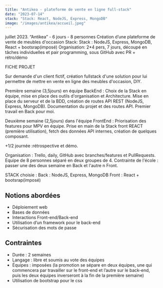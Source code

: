 ```yaml
---
title: "Antikea - plateforme de vente en ligne full-stack"
date: "2023-07-14"
stack: "Stack: React, NodeJS, Express, MongoDB"
image: "/images/antikea/accueil.jpeg"
---
```

juillet 2023. “Antikea” - 6 jours - 8 personnes
Création d’une plateforme de vente de meubles d'occasion
Stack: Stack : NodeJS, Express, MongoDB, React + bootsrap(imposé)
Organisation: 2*4 pers, 7 jours, découpé en tâches individuelles et pair programming, sous GitHub avec PR + rétro/démo


FICHE PROJET 

Sur demande d'un client fictif, création fullstack d'une solution pour lui permettre de mettre en vente en ligne des meubles d'occasion, DIY. 

Première semaine (3,5jours) en équipe BackEnd : 
Choix de la Stack en équipe, mise en place des outils d'organisation et Architecture. Mise en place du serveur et de la BDD, création de routes API REST (NodeJS, Express, MongoDB). Documentation du projet et des routes API. Premier travail en Back pour moi.

Deuxième semaine (2,5jours) dans l'équipe FrontEnd :
Priorisation des features pour MPV en équipe. Prise en main de la Stack front REACT (première utilisation), fetch des données API internes, création de quelques composant. 

+1/2 journée :rétrospective et démo.

Organisation : Trello, daily, GitHub avec branches/features et PullRequests. Equipe de 8 personnes séparé en deux groupes de 4. Contrainte de l'école : passer une des deux semaine en Back et l'autre n Front.

STACK choisie : 
Back : NodeJS, Express, MongoDB
Front : React + bootsrap(imposé)

## **Notions abordées**
- Déploiement web
- Bases de données
- Interactions Front-end/Back-end
- Utilisation d’un framework pour le back-end
- Sécurisation des mots de passe

## **Contraintes**
- Durée : 2 semaines
- Langage : libre et soumis au vote des équipes
- Équipes : imposées (la promotion se sépare en deux équipes, une qui commencera par travailler sur le front-end et l’autre sur le back-end, puis les deux équipes inverseront à la fin de la première semaine)
- Utilisation de bootstrap pour le css